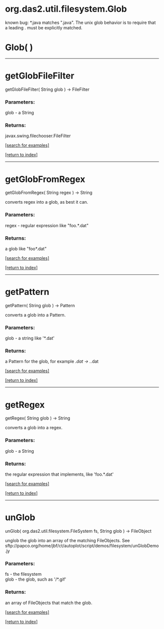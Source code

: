 # org.das2.util.filesystem.Glob

known bug: *.java matches ".java". The unix glob behavior is to
 require that a leading . must be explicitly matched.

# Glob( )


***
<a name="getGlobFileFilter"></a>
# getGlobFileFilter
getGlobFileFilter( String glob ) &rarr; FileFilter



### Parameters:
glob - a String

### Returns:
javax.swing.filechooser.FileFilter


<a href="https://github.com/autoplot/dev/search?q=getGlobFileFilter&unscoped_q=getGlobFileFilter">[search for examples]</a>

<a href="https://github.com/autoplot/documentation/blob/master/javadoc/index-all.md">[return to index]</a>

***
<a name="getGlobFromRegex"></a>
# getGlobFromRegex
getGlobFromRegex( String regex ) &rarr; String

converts regex into a glob, as best it can.

### Parameters:
regex - regular expression like "foo.\*\.dat"

### Returns:
a glob like "foo*.dat"

<a href="https://github.com/autoplot/dev/search?q=getGlobFromRegex&unscoped_q=getGlobFromRegex">[search for examples]</a>

<a href="https://github.com/autoplot/documentation/blob/master/javadoc/index-all.md">[return to index]</a>

***
<a name="getPattern"></a>
# getPattern
getPattern( String glob ) &rarr; Pattern

converts a glob into a Pattern.

### Parameters:
glob - a string like '*.dat'

### Returns:
a Pattern for the glob, for example *.dat -> .*\.dat

<a href="https://github.com/autoplot/dev/search?q=getPattern&unscoped_q=getPattern">[search for examples]</a>

<a href="https://github.com/autoplot/documentation/blob/master/javadoc/index-all.md">[return to index]</a>

***
<a name="getRegex"></a>
# getRegex
getRegex( String glob ) &rarr; String

converts a glob into a regex.

### Parameters:
glob - a String

### Returns:
the regular expression that implements, like 'foo.*\.dat'

<a href="https://github.com/autoplot/dev/search?q=getRegex&unscoped_q=getRegex">[search for examples]</a>

<a href="https://github.com/autoplot/documentation/blob/master/javadoc/index-all.md">[return to index]</a>

***
<a name="unGlob"></a>
# unGlob
unGlob( org.das2.util.filesystem.FileSystem fs, String glob ) &rarr; FileObject

unglob the glob into an array of the matching FileObjects.
 See sftp://papco.org/home/jbf/ct/autoplot/script/demos/filesystem/unGlobDemo.jy

### Parameters:
fs - the filesystem
<br>glob - the glob, such as '/*.gif'

### Returns:
an array of FileObjects that match the glob.

<a href="https://github.com/autoplot/dev/search?q=unGlob&unscoped_q=unGlob">[search for examples]</a>

<a href="https://github.com/autoplot/documentation/blob/master/javadoc/index-all.md">[return to index]</a>

